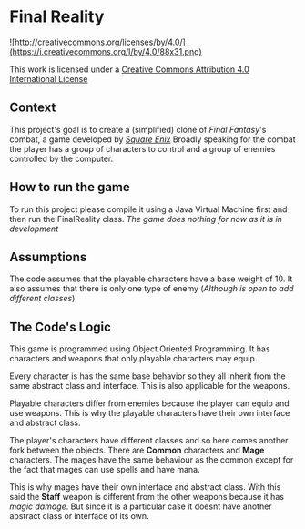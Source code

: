 Final Reality
=============

![http://creativecommons.org/licenses/by/4.0/](https://i.creativecommons.org/l/by/4.0/88x31.png)

This work is licensed under a 
[Creative Commons Attribution 4.0 International License](http://creativecommons.org/licenses/by/4.0/)

Context
-------

This project's goal is to create a (simplified) clone of _Final Fantasy_'s combat, a game developed
by [_Square Enix_](https://www.square-enix.com)
Broadly speaking for the combat the player has a group of characters to control and a group of 
enemies controlled by the computer.

How to run the game
---
To run this project please compile it using a Java Virtual Machine first and then run the FinalReality class. 
*The game does nothing for now as it is in development*

Assumptions
---
The code assumes that the playable characters have a base weight of 10.
It also assumes that there is only one type of enemy (*Although is open to add different classes*)

The Code's Logic
---
This game is programmed using Object Oriented Programming. It has characters and weapons that
only playable characters may equip.

Every character is has the same base behavior so they all inherit from the same
abstract class and interface. This is also applicable for the weapons.

Playable characters differ from enemies because the player can equip and use weapons.
This is why the playable characters have their own interface and abstract class.

The player's characters have different classes and so here comes another fork between the objects.
There are **Common** characters and **Mage** characters. The mages have the same behaviour as the common
except for the fact that mages can use spells and have mana.

This is why mages have their own interface and abstract class. With this said the **Staff**
weapon is different from the other weapons because it has *magic damage*. But since it is a
particular case it doesnt have another abstract class or interface of its own.